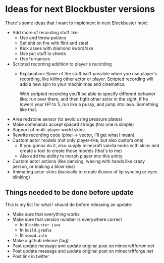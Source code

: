 # Ideas for next Blockbuster versions

There's some ideas that I want to implement in next Blockbuster mod: 

* Add more of recording stuff like:
    * Use and throw potions
    * Set shit on fire with flint and steel
    * Kick asses with diamond sword/axe
    * Use put stuff in chests
    * Use furnances
* Scripted recording addition to player's recording
    * Explanation: Some of the stuff isn't possible when you use player's 
      recording, like killing other actor or player. Scripted recording will 
      add a new spin to your machinimas and cinematics. 
      
      With scripted recording you'll be able to specify different behavior like: 
      run over there, and then fight other actor in the sight, if he lowers your HP to 
      5, run like a pussy, and jump into lava. Something like that. 
* Area redstone sensor (to avoid using pressure plates)
* Make commands accept spaced strings (this one is simple)
* Support of multi-player world skins
* Rewrite recording code (pixel -> vector, I'll get what I mean)
* Custom actor models (not only player-like, but also custom one)
    * If you gonna do it, also supply minecraft vanilla mobs with skins and 
      create a tool to create those models (that's to me)
    * Also add the ability to morph player into this entity
* Custom actor actions (like dancing, waving with hands like crazy person, or making a blow kiss)
* Animating actor skins (basically to create illusion of lip syncing or eyes blinking)  

## Things needed to be done before update

This is my list for what I should do before releasing an update:

- Make sure that everything works
- Make sure that version number is everywhere correct
    - In `Blockbuster.java`
    - In `build.gradle`
    - In `mcmod.info`
- Make a github release (tag)
- Post update message and update original post on minecraftforum.net
- Post update message and update original post on minecraftforge.net
- Post link in twitter